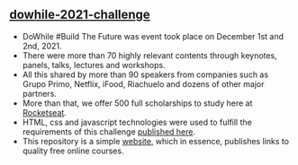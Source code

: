 ## [dowhile-2021-challenge](https://ranibitwin.github.io/dowhile-2021-challenge/) 
- DoWhile #Build The Future was event took place on December 1st and 2nd, 2021.
- There were more than 70 highly relevant contents through keynotes, panels, talks, lectures and workshops.
- All this shared by more than 90 speakers from companies such as Grupo Primo, Netflix, iFood, Riachuelo and dozens of other major partners.
- More than that, we offer 500 full scholarships to study here at [Rocketseat](https://www.rocketseat.com.br/).
- HTML, css and javascript technologies were used to fulfill the requirements of this challenge [published here](https://efficient-sloth-d85.notion.site/Instru-es-dos-desafios-f2f2c5574cf640c59de425413f60c8eb).
- This repository is a simple [website](https://ranibitwin.github.io/dowhile-2021-challenge/), which in essence, publishes links to quality free online courses.
